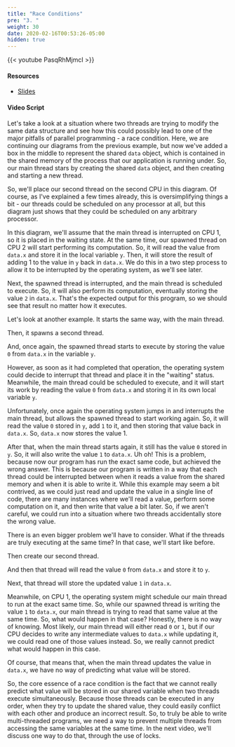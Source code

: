 ```yaml
---
title: "Race Conditions"
pre: "3. "
weight: 30
date: 2020-02-16T00:53:26-05:00
hidden: true
---
```


{{< youtube PasqRhMjmcI >}}

#### Resources

* <a href="slides" target="_blank">Slides</a>

#### Video Script

Let's take a look at a situation where two threads are trying to modify the same data structure and see how this could possibly lead to one of the major pitfalls of parallel programming - a race condition. Here, we are continuing our diagrams from the previous example, but now we've added a box in the middle to represent the shared `data` object, which is contained in the shared memory of the process that our application is running under. So, our main thread stars by creating the shared `data` object, and then creating and starting a new thread.

So, we'll place our second thread on the second CPU in this diagram. Of course, as I've explained a few times already, this is oversimplifying things a bit - our threads could be scheduled on any processor at all, but this diagram just shows that they could be scheduled on any arbitrary processor. 

In this diagram, we'll assume that the main thread is interrupted on CPU 1, so it is placed in the waiting state. At the same time, our spawned thread on CPU 2 will start performing its computation. So, it will read the value from `data.x` and store it in the local variable `y`. Then, it will store the result of adding 1 to the value in `y` back in `data.x`. We do this in a two step process to allow it to be interrupted by the operating system, as we'll see later.

Next, the spawned thread is interrupted, and the main thread is scheduled to execute. So, it will also perform its computation, eventually storing the value `2` in `data.x`. That's the expected output for this program, so we should see that result no matter how it executes.

Let's look at another example. It starts the same way, with the main thread.

Then, it spawns a second thread. 

And, once again, the spawned thread starts to execute by storing the value `0` from `data.x` in the variable `y`. 

However, as soon as it had completed that operation, the operating system could decide to interrupt that thread and place it in the "waiting" status. Meanwhile, the main thread could be scheduled to execute, and it will start its work by reading the value `0` from `data.x` and storing it in its own local variable `y`. 

Unfortunately, once again the operating system jumps in and interrupts the main thread, but allows the spawned thread to start working again. So, it will read the value `0` stored in `y`, add `1` to it, and then storing that value back in `data.x`. So, `data.x` now stores the value 1. 

After that, when the main thread starts again, it still has the value `0` stored in `y`. So, it will also write the value `1` to `data.x`. Uh oh! This is a problem, because now our program has run the exact same code, but achieved the wrong answer. This is because our program is written in a way that each thread could be interrupted between when it reads a value from the shared memory and when it is able to write it. While this example may seem a bit contrived, as we could just read and update the value in a single line of code, there are many instances where we'll read a value, perform some computation on it, and then write that value a bit later. So, if we aren't careful, we could run into a situation where two threads accidentally store the wrong value.

There is an even bigger problem we'll have to consider. What if the threads are truly executing at the same time? In that case, we'll start like before.

Then create our second thread.

And then that thread will read the value `0` from `data.x` and store it to `y`. 

Next, that thread will store the updated value `1` in `data.x`. 

Meanwhile, on CPU 1, the operating system might schedule our main thread to run at the exact same time. So, while our spawned thread is writing the value `1` to `data.x`, our main thread is trying to read that same value at the same time. So, what would happen in that case? Honestly, there is no way of knowing. Most likely, our main thread will either read `0` or `1`, but if our CPU decides to write any intermediate values to `data.x` while updating it, we could read one of those values instead. So, we really cannot predict what would happen in this case.

Of course, that means that, when the main thread updates the value in `data.x`, we have no way of predicting what value will be stored. 

So, the core essence of a race condition is the fact that we cannot really predict what value will be stored in our shared variable when two threads execute simultaneously. Because those threads can be executed in any order, when they try to update the shared value, they could easily conflict with each other and produce an incorrect result. So, to truly be able to write multi-threaded programs, we need a way to prevent multiple threads from accessing the same variables at the same time. In the next video, we'll discuss one way to do that, through the use of locks. 

